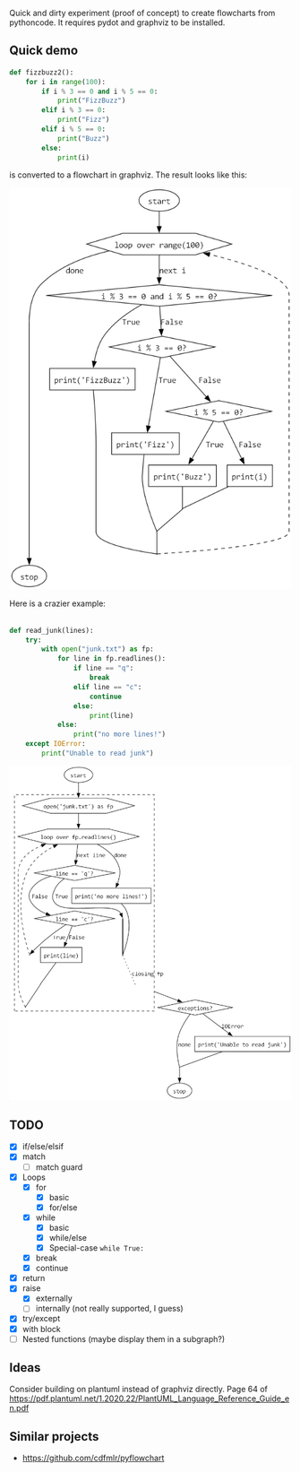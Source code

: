 Quick and dirty experiment (proof of concept) to create flowcharts from pythoncode.
It requires pydot and graphviz to be installed.

## Quick demo

```python
def fizzbuzz2():
    for i in range(100):
        if i % 3 == 0 and i % 5 == 0:
            print("FizzBuzz")
        elif i % 3 == 0:
            print("Fizz")
        elif i % 5 == 0:
            print("Buzz")
        else:
            print(i)
```

is converted to a flowchart in graphviz.
The result looks like this:

![fizzbuzz.png](fizzbuzz.png)

Here is a crazier example:

```python

def read_junk(lines):
    try:
        with open("junk.txt") as fp:
            for line in fp.readlines():
                if line == "q":
                    break
                elif line == "c":
                    continue
                else:
                    print(line)
            else:
                print("no more lines!")
    except IOError:
        print("Unable to read junk")
```

![junk.png](junk.png)

## TODO

- [x] if/else/elsif
- [x] match
    - [ ] match guard
- [x] Loops
    - [x] for
        - [x] basic
        - [x] for/else
    - [x] while
      - [x] basic
      - [x] while/else
      - [x] Special-case `while True:`
    - [x] break
    - [x] continue
- [x] return
- [x] raise
    - [x] externally
    - [ ] internally (not really supported, I guess)
- [x] try/except
- [x] with block
- [ ] Nested functions (maybe display them in a subgraph?)

## Ideas

Consider building on plantuml instead of graphviz directly.
Page 64 of https://pdf.plantuml.net/1.2020.22/PlantUML_Language_Reference_Guide_en.pdf

## Similar projects

- https://github.com/cdfmlr/pyflowchart
